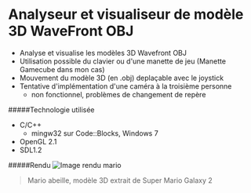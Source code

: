 Analyseur et visualiseur de modèle 3D WaveFront OBJ
===================================================

- Analyse et visualise les modèles 3D Wavefront OBJ
- Utilisation possible du clavier ou d'une manette de jeu (Manette Gamecube dans mon cas)
- Mouvement du modèle 3D (en .obj) deplaçable avec le joystick
- Tentative d'implémentation d'une caméra à la troisième personne
    - non fonctionnel, problèmes de changement de repère

#####Technologie utilisée
- C/C++
    - mingw32 sur Code::Blocks, Windows 7
- OpenGL 2.1
- SDL1.2

#####Rendu
![Image rendu mario](http://i.imgur.com/rYuLLb4.png)
> Mario abeille, modèle 3D extrait de Super Mario Galaxy 2
